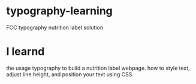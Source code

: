 # typography-learning
 FCC typography nutrition label solution


 # I learnd 
  the usage typography to build a nutrition label webpage. how to style text, adjust line height, and position your text using CSS.

